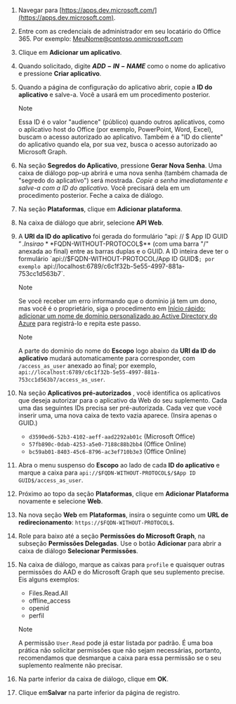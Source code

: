 

1. Navegar para [https://apps.dev.microsoft.com/](https://apps.dev.microsoft.com).

1. Entre com as credenciais de administrador em seu locatário do Office 365. Por exemplo: MeuNome@contoso.onmicrosoft.com

1. Clique em **Adicionar um aplicativo**.

1. Quando solicitado, digite **$ADD-IN-NAME$** como o nome do aplicativo e pressione **Criar aplicativo**.

1. Quando a página de configuração do aplicativo abrir, copie a **ID do aplicativo** e salve-a. Você a usará em um procedimento posterior.

    > [!NOTE]
    > Essa ID é o valor "audience" (público) quando outros aplicativos, como o aplicativo host do Office (por exemplo, PowerPoint, Word, Excel), buscam o acesso autorizado ao aplicativo. Também é a "ID do cliente" do aplicativo quando ela, por sua vez, busca o acesso autorizado ao Microsoft Graph.

1. Na seção **Segredos do Aplicativo**, pressione **Gerar Nova Senha**. Uma caixa de diálogo pop-up abrirá e uma nova senha (também chamada de "segredo do aplicativo") será mostrada. *Copie a senha imediatamente e salve-a com a ID do aplicativo.* Você precisará dela em um procedimento posterior. Feche a caixa de diálogo.

1. Na seção **Plataformas**, clique em **Adicionar plataforma**.

1. Na caixa de diálogo que abrir, selecione **API Web**.

1. A **URI da ID do aplicativo** foi gerada do formulário “api: // $ App ID GUID $”. Insira o **$FQDN-WITHOUT-PROTOCOL$** (com uma barra "/" anexada ao final) entre as barras duplas e o GUID. A ID inteira deve ter o formulário `api://$FQDN-WITHOUT-PROTOCOL$/$App ID GUID$`; por exemplo `api://localhost:6789/c6c1f32b-5e55-4997-881a-753cc1d563b7`.

    > [!NOTE]
    > Se você receber um erro informando que o domínio já tem um dono, mas você é o proprietário, siga o procedimento em [Início rápido: adicionar um nome de domínio personalizado ao Active Directory do Azure](https://docs.microsoft.com/en-us/azure/active-directory/add-custom-domain) para registrá-lo e repita este passo.

    > [!NOTE]
    > A parte do domínio do nome do **Escopo** logo abaixo da **URI da ID do aplicativo** mudará automaticamente para corresponder, com `/access_as_user` anexado ao final; por exemplo, `api://localhost:6789/c6c1f32b-5e55-4997-881a-753cc1d563b7/access_as_user`.

1. Na seção **Aplicativos pré-autorizados** , você identifica os aplicativos que deseja autorizar para o aplicativo da Web do seu suplemento. Cada uma das seguintes IDs precisa ser pré-autorizada. Cada vez que você inserir uma, uma nova caixa de texto vazia aparece. (Insira apenas o GUID.)
    * `d3590ed6-52b3-4102-aeff-aad2292ab01c` (Microsoft Office)
    * `57fb890c-0dab-4253-a5e0-7188c88b2bb4` (Office Online)
    * `bc59ab01-8403-45c6-8796-ac3ef710b3e3` (Office Online)

1. Abra o menu suspenso do **Escopo** ao lado de cada **ID do aplicativo** e marque a caixa para `api://$FQDN-WITHOUT-PROTOCOL$/$App ID GUID$/access_as_user`.

1. Próximo ao topo da seção **Plataformas**, clique em **Adicionar Plataforma** novamente e selecione **Web**.

1. Na nova seção **Web** em **Plataformas**, insira o seguinte como um **URL de redirecionamento**: `https://$FQDN-WITHOUT-PROTOCOL$`.

1. Role para baixo até a seção **Permissões do Microsoft Graph**, na subseção **Permissões Delegadas**. Use o botão **Adicionar** para abrir a caixa de diálogo **Selecionar Permissões**.

1. Na caixa de diálogo, marque as caixas para `profile` e quaisquer outras permissões do AAD e do Microsoft Graph que seu suplemento precise. Eis alguns exemplos:

    * Files.Read.All
    * offline_access
    * openid
    * perfil

    > [!NOTE]
    > A permissão `User.Read` pode já estar listada por padrão. É uma boa prática não solicitar permissões que não sejam necessárias, portanto, recomendamos que desmarque a caixa para essa permissão se o seu suplemento realmente não precisar.

1. Na parte inferior da caixa de diálogo, clique em **OK**.

1. Clique em**Salvar** na parte inferior da página de registro.
